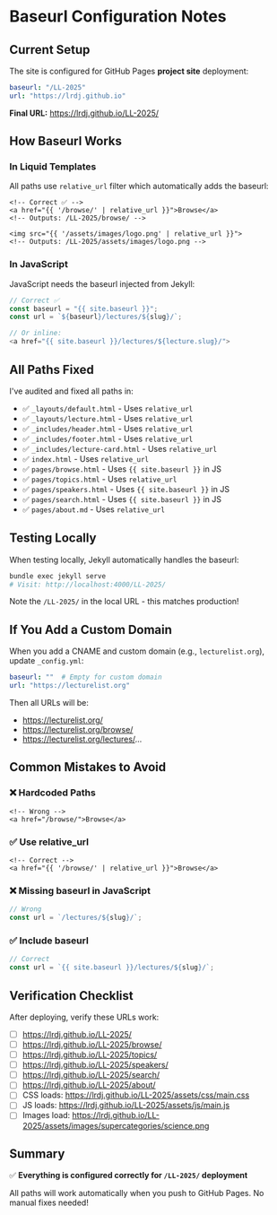 # Baseurl Configuration Notes

## Current Setup

The site is configured for GitHub Pages **project site** deployment:

```yaml
baseurl: "/LL-2025"
url: "https://lrdj.github.io"
```

**Final URL:** https://lrdj.github.io/LL-2025/

## How Baseurl Works

### In Liquid Templates

All paths use `relative_url` filter which automatically adds the baseurl:

```liquid
<!-- Correct ✅ -->
<a href="{{ '/browse/' | relative_url }}">Browse</a>
<!-- Outputs: /LL-2025/browse/ -->

<img src="{{ '/assets/images/logo.png' | relative_url }}">
<!-- Outputs: /LL-2025/assets/images/logo.png -->
```

### In JavaScript

JavaScript needs the baseurl injected from Jekyll:

```javascript
// Correct ✅
const baseurl = "{{ site.baseurl }}";
const url = `${baseurl}/lectures/${slug}/`;

// Or inline:
<a href="{{ site.baseurl }}/lectures/${lecture.slug}/">
```

## All Paths Fixed

I've audited and fixed all paths in:

- ✅ `_layouts/default.html` - Uses `relative_url`
- ✅ `_layouts/lecture.html` - Uses `relative_url`
- ✅ `_includes/header.html` - Uses `relative_url`
- ✅ `_includes/footer.html` - Uses `relative_url`
- ✅ `_includes/lecture-card.html` - Uses `relative_url`
- ✅ `index.html` - Uses `relative_url`
- ✅ `pages/browse.html` - Uses `{{ site.baseurl }}` in JS
- ✅ `pages/topics.html` - Uses `relative_url`
- ✅ `pages/speakers.html` - Uses `{{ site.baseurl }}` in JS
- ✅ `pages/search.html` - Uses `{{ site.baseurl }}` in JS
- ✅ `pages/about.md` - Uses `relative_url`

## Testing Locally

When testing locally, Jekyll automatically handles the baseurl:

```bash
bundle exec jekyll serve
# Visit: http://localhost:4000/LL-2025/
```

Note the `/LL-2025/` in the local URL - this matches production!

## If You Add a Custom Domain

When you add a CNAME and custom domain (e.g., `lecturelist.org`), update `_config.yml`:

```yaml
baseurl: ""  # Empty for custom domain
url: "https://lecturelist.org"
```

Then all URLs will be:
- https://lecturelist.org/
- https://lecturelist.org/browse/
- https://lecturelist.org/lectures/...

## Common Mistakes to Avoid

### ❌ Hardcoded Paths
```liquid
<!-- Wrong -->
<a href="/browse/">Browse</a>
```

### ✅ Use relative_url
```liquid
<!-- Correct -->
<a href="{{ '/browse/' | relative_url }}">Browse</a>
```

### ❌ Missing baseurl in JavaScript
```javascript
// Wrong
const url = `/lectures/${slug}/`;
```

### ✅ Include baseurl
```javascript
// Correct
const url = `{{ site.baseurl }}/lectures/${slug}/`;
```

## Verification Checklist

After deploying, verify these URLs work:

- [ ] https://lrdj.github.io/LL-2025/
- [ ] https://lrdj.github.io/LL-2025/browse/
- [ ] https://lrdj.github.io/LL-2025/topics/
- [ ] https://lrdj.github.io/LL-2025/speakers/
- [ ] https://lrdj.github.io/LL-2025/search/
- [ ] https://lrdj.github.io/LL-2025/about/
- [ ] CSS loads: https://lrdj.github.io/LL-2025/assets/css/main.css
- [ ] JS loads: https://lrdj.github.io/LL-2025/assets/js/main.js
- [ ] Images load: https://lrdj.github.io/LL-2025/assets/images/supercategories/science.png

## Summary

✅ **Everything is configured correctly for `/LL-2025/` deployment**

All paths will work automatically when you push to GitHub Pages. No manual fixes needed!

